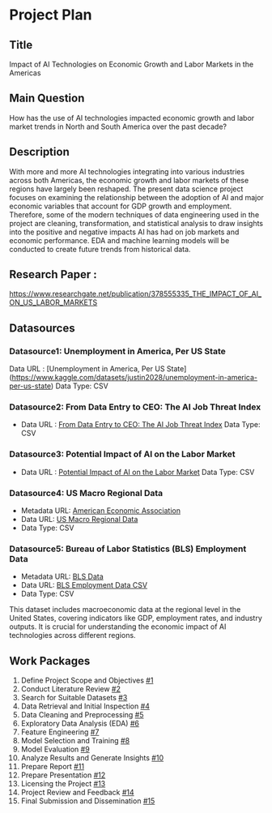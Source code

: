 # Project Plan

## Title
Impact of AI Technologies on Economic Growth and Labor Markets in the Americas

## Main Question
How has the use of AI technologies impacted economic growth and labor market trends in North and South America over the past decade?

## Description
With more and more AI technologies integrating into various industries across both Americas, the economic growth and labor markets of these regions have largely been reshaped. The present data science project focuses on examining the relationship between the adoption of AI and major economic variables that account for GDP growth and employment. Therefore, some of the modern techniques of data engineering used in the project are cleaning, transformation, and statistical analysis to draw insights into the positive and negative impacts AI has had on job markets and economic performance. EDA and machine learning models will be conducted to create future trends from historical data.

## Research Paper :

https://www.researchgate.net/publication/378555335_THE_IMPACT_OF_AI_ON_US_LABOR_MARKETS

## Datasources

### Datasource1: Unemployment in America, Per US State
Data URL : [Unemployment in America, Per US State] (https://www.kaggle.com/datasets/justin2028/unemployment-in-america-per-us-state)
Data Type: CSV

### Datasource2: From Data Entry to CEO: The AI Job Threat Index
* Data URL : [From Data Entry to CEO: The AI Job Threat Index](https://www.kaggle.com/code/rajatraj0502/from-data-entry-to-ceo-the-ai-job-threat-index/notebook)
Data Type: CSV

### Datasource3: Potential Impact of AI on the Labor Market
* Data URL : [Potential Impact of AI on the Labor Market](https://www.kaggle.com/code/egorpantyukhin/potential-impact-of-ai-on-the-labor-market)
Data Type: CSV

### Datasource4: US Macro Regional Data
* Metadata URL: [American Economic Association](https://www.aeaweb.org/resources/data/us-macro-regional)
* Data URL: [US Macro Regional Data](https://www.aeaweb.org/resources/data/us-macro-regional)
* Data Type: CSV

### Datasource5: Bureau of Labor Statistics (BLS) Employment Data
* Metadata URL: [BLS Data](https://www.bls.gov/data/)
* Data URL: [BLS Employment Data CSV](https://www.bls.gov/ces/data.htm)
* Data Type: CSV

This dataset includes macroeconomic data at the regional level in the United States, covering indicators like GDP, employment rates, and industry outputs. It is crucial for understanding the economic impact of AI technologies across different regions.

## Work Packages

1. Define Project Scope and Objectives [#1](https://github.com/monikaits44/made-project/issues/1)
2. Conduct Literature Review [#2](https://github.com/monikaits44/made-project/issues/2)
3. Search for Suitable Datasets [#3](https://github.com/monikaits44/made-project/issues/3)
4. Data Retrieval and Initial Inspection [#4](https://github.com/monikaits44/made-project/issues/4)
5. Data Cleaning and Preprocessing [#5](https://github.com/monikaits44/made-project/issues/5)
6. Exploratory Data Analysis (EDA) [#6](https://github.com/monikaits44/made-project/issues/6)
7. Feature Engineering [#7](https://github.com/monikaits44/made-project/issues/7)
8. Model Selection and Training [#8](https://github.com/monikaits44/made-project/issues/8)
9. Model Evaluation [#9](https://github.com/monikaits44/made-project/issues/9)
10. Analyze Results and Generate Insights [#10](https://github.com/monikaits44/made-project/issues/10)
11. Prepare Report [#11](https://github.com/monikaits44/made-project/issues/11)
12. Prepare Presentation [#12](https://github.com/monikaits44/made-project/issues/12)
13. Licensing the Project [#13](https://github.com/monikaits44/made-project/issues/13)
14. Project Review and Feedback [#14](https://github.com/monikaits44/made-project/issues/14)
15. Final Submission and Dissemination [#15](https://github.com/monikaits44/made-project/issues/15)
